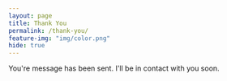 ```yaml
---
layout: page
title: Thank You
permalink: /thank-you/
feature-img: "img/color.png"
hide: true
---
```


You're message has been sent. I'll be in contact with you soon.
